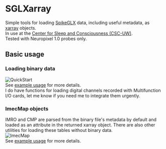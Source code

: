 # SGLXarray
Simple tools for loading [SpikeGLX](https://billkarsh.github.io/SpikeGLX/) data, including useful metadata, as [xarray](https://docs.xarray.dev/en/stable/) objects.  
In use at the [Center for Sleep and Consciousness (CSC-UW)](https://centerforsleepandconsciousness.psychiatry.wisc.edu/research-overview/#SLEEP-target-element).  
Tested with Neuropixel 1.0 probes only.

## Basic usage

### Loading binary data
![QuickStart](https://user-images.githubusercontent.com/4753005/159067426-b5818765-7b11-414e-8f01-f3126a899376.png)  
See [example usage](example.ipynb) for more details.  
I do have functions for loading digital channels recorded with Multifunction I/O cards, let me know if you need me to integrate them urgently.  

### ImecMap objects
IMRO and CMP are parsed from the binary file's metadata by default and loaded as an attribute in the returned xarray object. There are also other utilities for loading these tables without binary data.   
![ImecMap](https://user-images.githubusercontent.com/4753005/159067440-3f3357f0-f2fb-4de4-b735-434511754484.png)  
See [example usage](example.ipynb) for more details. 

